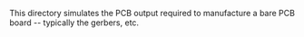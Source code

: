 This directory simulates the PCB output required to manufacture a bare PCB board
-- typically the gerbers, etc.
